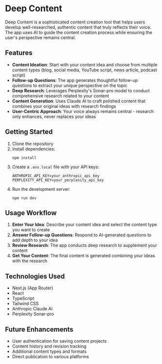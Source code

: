 # Deep Content

Deep Content is a sophisticated content creation tool that helps users develop well-researched, authentic content that truly reflects their voice. The app uses AI to guide the content creation process while ensuring the user's perspective remains central.

## Features

- **Content Ideation**: Start with your content idea and choose from multiple content types (blog, social media, YouTube script, news article, podcast script)
- **Follow-up Questions**: The app generates thoughtful follow-up questions to extract your unique perspective on the topic
- **Deep Research**: Leverages Perplexity's Sonar-pro model to conduct comprehensive research related to your content
- **Content Generation**: Uses Claude AI to craft polished content that combines your original ideas with research findings
- **User-Centric Approach**: Your voice always remains central - research only enhances, never replaces your ideas

## Getting Started

1. Clone the repository
2. Install dependencies:
   ```
   npm install
   ```
3. Create a `.env.local` file with your API keys:
   ```
   ANTHROPIC_API_KEY=your_anthropic_api_key
   PERPLEXITY_API_KEY=your_perplexity_api_key
   ```
4. Run the development server:
   ```
   npm run dev
   ```

## Usage Workflow

1. **Enter Your Idea**: Describe your content idea and select the content type you want to create
2. **Answer Follow-up Questions**: Respond to AI-generated questions to add depth to your idea
3. **Review Research**: The app conducts deep research to supplement your content
4. **Get Your Content**: The final content is generated combining your ideas with the research

## Technologies Used

- Next.js (App Router)
- React
- TypeScript
- Tailwind CSS
- Anthropic Claude AI
- Perplexity Sonar-pro

## Future Enhancements

- User authentication for saving content projects
- Content history and revision tracking
- Additional content types and formats
- Direct publication to various platforms